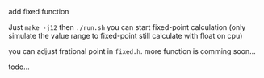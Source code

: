 add fixed function

Just `make -j12` then `./run.sh` you can start fixed-point calculation
(only simulate the value range to fixed-point still calculate with float on cpu)

you can adjust frational point in `fixed.h`. more function is comming soon...




todo...
